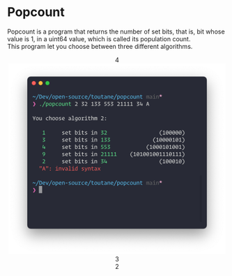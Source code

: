 # Popcount

Popcount is a program that returns the number of set bits, that
is, bit whose value is 1, in a uint64 value, which is called its population
count.  
This program let you choose between three different algorithms. 

<div align="center">
  4         <img width="500"
src="https://github.com/toutane/popcount/blob/main/screenshot.png"
alt="popcount-terminal">
  3         <br>
  2 </div>
